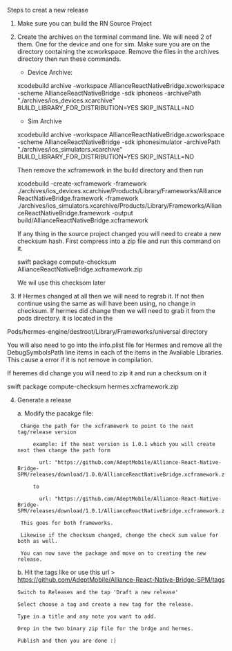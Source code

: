 Steps to creat a new release

1. Make sure you can build the RN Source Project
2. Create the archives on the terminal command line. We will need 2 of them. 
   One for the device and one for sim. Make sure you are on the directory containing the xcworkspace. 
   Remove the files in the archives directory then run these commands. 

   - Device Archive:

   xcodebuild archive -workspace AllianceReactNativeBridge.xcworkspace -scheme AllianceReactNativeBridge -sdk iphoneos -archivePath "./archives/ios_devices.xcarchive" BUILD_LIBRARY_FOR_DISTRIBUTION=YES SKIP_INSTALL=NO

   - Sim Archive

   xcodebuild archive -workspace AllianceReactNativeBridge.xcworkspace -scheme AllianceReactNativeBridge -sdk iphonesimulator -archivePath "./archives/ios_simulators.xcarchive" BUILD_LIBRARY_FOR_DISTRIBUTION=YES SKIP_INSTALL=NO

   Then remove the xcframework in the build directory and then run 

   xcodebuild -create-xcframework -framework ./archives/ios_devices.xcarchive/Products/Library/Frameworks/AllianceReactNativeBridge.framework -framework ./archives/ios_simulators.xcarchive/Products/Library/Frameworks/AllianceReactNativeBridge.framework -output build/AllianceReactNativeBridge.xcframework

   If any thing in the source project changed you will need to create a new checksum hash. First compress into a zip file and run this command on it.

   swift package compute-checksum AllianceReactNativeBridge.xcframework.zip

   We wil use this checksom later


3. If Hermes changed at all then we will need to regrab it. If not then continue using the same as will have been using, no change in checksum. If hermes did 
  change then we will need to grab it from the pods directory. It is located in the 

  Pods/hermes-engine/destroot/Library/Frameworks/universal directory

  You will also need to go into the info.plist file for Hermes and remove all the DebugSymbolsPath line items in each of the items in the Available Libraries.
  This cause a error if it is not remove in compilation.

  If heremes did change you will need to zip it and run a checksum on it 

  swift package compute-checksum hermes.xcframework.zip

4. Generate a release 

	a. Modify the pacakge file:

		Change the path for the xcframework to point to the next tag/release version 

			example: if the next version is 1.0.1 which you will create next then change the path form 

			  url: "https://github.com/AdeptMobile/Alliance-React-Native-Bridge-SPM/releases/download/1.0.0/AllianceReactNativeBridge.xcframework.zip",

			to

			  url: "https://github.com/AdeptMobile/Alliance-React-Native-Bridge-SPM/releases/download/1.0.1/AllianceReactNativeBridge.xcframework.zip",

		This goes for both frameworks.

		Likewise if the checksum changed, chenge the check sum value for both as well.

		You can now save the package and move on to creating the new release.


	b. Hit the tags like or use this url > https://github.com/AdeptMobile/Alliance-React-Native-Bridge-SPM/tags

	   Switch to Releases and the tap 'Draft a new release'

	   Select choose a tag and create a new tag for the release. 

	   Type in a title and any note you want to add.

	   Drop in the two binary zip file for the brdge and hermes.

	   Publish and then you are done :)
